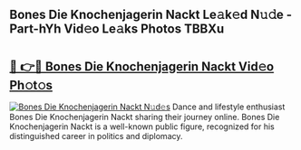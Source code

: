 ## Bones Die Knochenjagerin Nackt Le𝚊k𝚎d N𝚞𝚍e - Part-hYh Vid𝚎o Le𝚊ks Photos TBBXu

# <h2><a href="http://fb3tmo.evod.top/?m=Bones+Die+Knochenjagerin+Nackt">🔗 👉🔴 Bones Die Knochenjagerin Nackt Vid𝚎o Ph𝚘t𝚘s</a></h2>

[![Bones Die Knochenjagerin Nackt N𝚞d𝚎s](https://i.imgur.com/8V9OHl7.gif)](http://fb3tmo.evod.top/?m=Bones+Die+Knochenjagerin+Nackt)
Dance and lifestyle enthusiast Bones Die Knochenjagerin Nackt sharing their journey online. Bones Die Knochenjagerin Nackt is a well-known public figure, recognized for his distinguished career in politics and diplomacy. 
